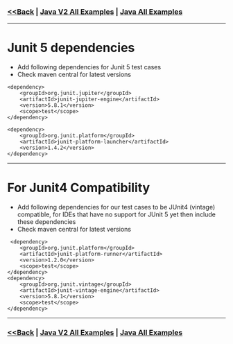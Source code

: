 ### [<<Back](../README.md) | [Java V2 All Examples](https://github.com/avinashbabudonthu/java/blob/master/java-v2/README.md) | [Java All Examples](https://github.com/avinashbabudonthu/java/blob/master/README.md)
------
# Junit 5 dependencies
* Add following dependencies for Junit 5 test cases
* Check maven central for latest versions
```
<dependency>
	<groupId>org.junit.jupiter</groupId>
	<artifactId>junit-jupiter-engine</artifactId>
	<version>5.8.1</version>
	<scope>test</scope>
</dependency>

<dependency>
	<groupId>org.junit.platform</groupId>
	<artifactId>junit-platform-launcher</artifactId>
	<version>1.4.2</version>
</dependency>
```

------
# For Junit4 Compatibility
* Add following dependencies for our test cases to be JUnit4 (vintage) compatible, for IDEs that have no support for JUnit 5 yet then include these dependencies
* Check maven central for latest versions
```
 <dependency>
	<groupId>org.junit.platform</groupId>
	<artifactId>junit-platform-runner</artifactId>
	<version>1.2.0</version>
	<scope>test</scope>
</dependency>
<dependency>
	<groupId>org.junit.vintage</groupId>
	<artifactId>junit-vintage-engine</artifactId>
	<version>5.8.1</version>
	<scope>test</scope>
</dependency>
```
------
### [<<Back](../README.md) | [Java V2 All Examples](https://github.com/avinashbabudonthu/java/blob/master/java-v2/README.md) | [Java All Examples](https://github.com/avinashbabudonthu/java/blob/master/README.md)